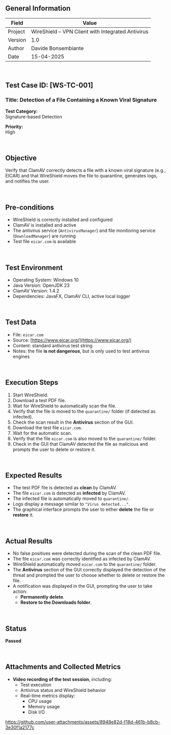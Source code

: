 ## General Information

| Field     | Value                                                     |
|-----------|-----------------------------------------------------------|
| Project   | WireShield – VPN Client with Integrated Antivirus         |
| Version   | 1.0                                                       |
| Author    | Davide Bonsembiante                                       |
| Date      | 15-04-2025                                                |

&nbsp;

## Test Case ID: [WS-TC-001]  
### Title: Detection of a File Containing a Known Viral Signature

**Test Category:**  
Signature-based Detection

**Priority:**  
High

&nbsp;

## Objective  
Verify that ClamAV correctly detects a file with a known viral signature (e.g., EICAR) and that WireShield moves the file to quarantine, generates logs, and notifies the user.

&nbsp;

## Pre-conditions

- WireShield is correctly installed and configured  
- ClamAV is installed and active  
- The antivirus service (`AntivirusManager`) and file monitoring service (`DownloadManager`) are running  
- Test file `eicar.com` is available

&nbsp;

## Test Environment

- Operating System: Windows 10  
- Java Version: OpenJDK 23  
- ClamAV Version: 1.4.2  
- Dependencies: JavaFX, ClamAV CLI, active local logger  

&nbsp;

## Test Data

- File: `eicar.com`  
- Source: [https://www.eicar.org/](https://www.eicar.org/)  
- Content: standard antivirus test string  
- Notes: the file **is not dangerous**, but is only used to test antivirus engines  

&nbsp;

## Execution Steps

1. Start WireShield.  
2. Download a test PDF file.  
3. Wait for WireShield to automatically scan the file.  
4. Verify that the file is moved to the `quarantine/` folder (if detected as infected).  
5. Check the scan result in the **Antivirus** section of the GUI.  
6. Download the test file `eicar.com`.  
7. Wait for the automatic scan.  
8. Verify that the file `eicar.com` is also moved to the `quarantine/` folder.  
9. Check in the GUI that ClamAV detected the file as malicious and prompts the user to delete or restore it.  

&nbsp;

## Expected Results

- The test PDF file is detected as **clean** by ClamAV.  
- The file `eicar.com` is detected as **infected** by ClamAV.  
- The infected file is automatically moved to `quarantine/`.  
- Logs display a message similar to `"Virus detected..."`.  
- The graphical interface prompts the user to either **delete** the file or **restore** it.  

&nbsp;

## Actual Results

- No false positives were detected during the scan of the clean PDF file.  
- The file `eicar.com` was correctly identified as infected by ClamAV.  
- WireShield automatically moved `eicar.com` to the `quarantine/` folder.  
- The **Antivirus** section of the GUI correctly displayed the detection of the threat and prompted the user to choose whether to delete or restore the file.  
- A notification was displayed in the GUI, prompting the user to take action:  
  - **Permanently delete**.  
  - **Restore to the Downloads folder**.  

&nbsp;

## Status

**Passed**

&nbsp;

## Attachments and Collected Metrics

- **Video recording of the test session**, including:  
  - Test execution  
  - Antivirus status and WireShield behavior  
  - Real-time metrics display:  
    - CPU usage  
    - Memory usage  
    - Disk I/O


https://github.com/user-attachments/assets/8948e82d-f18d-461b-b8cb-3e30f1a2177c

